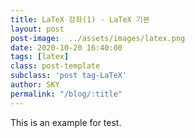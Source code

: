 ```yaml
---
title: LaTeX 강좌(1) - LaTeX 기본 
layout: post
post-image:  ../assets/images/latex.png
date: 2020-10-20 16:40:00
tags: [latex]
class: post-template
subclass: 'post tag-LaTeX'
author: SKY
permalink: "/blog/:title"
---
```


This is an example for test.